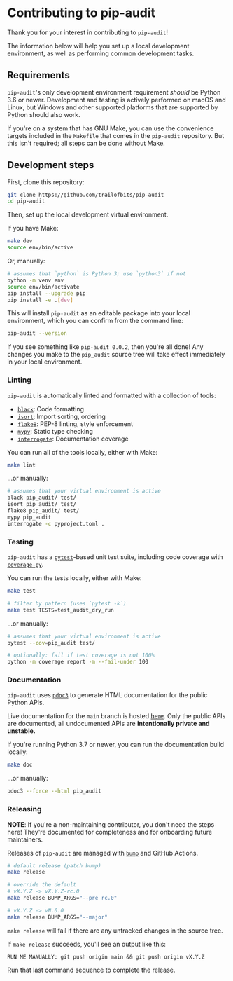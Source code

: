 Contributing to pip-audit
=========================

Thank you for your interest in contributing to `pip-audit`!

The information below will help you set up a local development environment,
as well as performing common development tasks.

## Requirements

`pip-audit`'s only development environment requirement *should* be Python 3.6
or newer. Development and testing is actively performed on macOS and Linux,
but Windows and other supported platforms that are supported by Python
should also work.

If you're on a system that has GNU Make, you can use the convenience targets
included in the `Makefile` that comes in the `pip-audit` repository. But this
isn't required; all steps can be done without Make.

## Development steps

First, clone this repository:

```bash
git clone https://github.com/trailofbits/pip-audit
cd pip-audit
```

Then, set up the local development virtual environment.

If you have Make:

```bash
make dev
source env/bin/active
```

Or, manually:

```bash
# assumes that `python` is Python 3; use `python3` if not
python -m venv env
source env/bin/activate
pip install --upgrade pip
pip install -e .[dev]
```

This will install `pip-audit` as an editable package into your local environment,
which you can confirm from the command line:

```bash
pip-audit --version
```

If you see something like `pip-audit 0.0.2`, then you're all done! Any changes
you make to the `pip_audit` source tree will take effect immediately in your
local environment.

### Linting

`pip-audit` is automatically linted and formatted with a collection of tools:

* [`black`](https://github.com/psf/black): Code formatting
* [`isort`](https://github.com/PyCQA/isort): Import sorting, ordering
* [`flake8`](https://flake8.pycqa.org/en/latest/): PEP-8 linting, style enforcement
* [`mypy`](https://mypy.readthedocs.io/en/stable/): Static type checking
* [`interrogate`](https://interrogate.readthedocs.io/en/latest/): Documentation coverage

You can run all of the tools locally, either with Make:

```bash
make lint
```

...or manually:

```bash
# assumes that your virtual environment is active
black pip_audit/ test/
isort pip_audit/ test/
flake8 pip_audit/ test/
mypy pip_audit
interrogate -c pyproject.toml .
```

### Testing

`pip-audit` has a [`pytest`](https://docs.pytest.org/)-based unit test suite,
including code coverage with [`coverage.py`](https://coverage.readthedocs.io/).

You can run the tests locally, either with Make:

```bash
make test

# filter by pattern (uses `pytest -k`)
make test TESTS=test_audit_dry_run
```

...or manually:

```bash
# assumes that your virtual environment is active
pytest --cov=pip_audit test/

# optionally: fail if test coverage is not 100%
python -m coverage report -m --fail-under 100
```

### Documentation

`pip-audit` uses [`pdoc3`](https://github.com/pdoc3/pdoc) to generate HTML documentation for
the public Python APIs.

Live documentation for the `main` branch is hosted
[here](https://trailofbits.github.io/pip-audit/). Only the public APIs are
documented, all undocumented APIs are **intentionally private and unstable.**

If you're running Python 3.7 or newer, you can run the documentation build locally:

```bash
make doc
```

...or manually:

```bash
pdoc3 --force --html pip_audit
```

### Releasing

**NOTE**: If you're a non-maintaining contributor, you don't need the steps
here! They're documented for completeness and for onboarding future maintainers.

Releases of `pip-audit` are managed with [`bump`](https://github.com/di/bump)
and GitHub Actions.

```bash
# default release (patch bump)
make release

# override the default
# vX.Y.Z -> vX.Y.Z-rc.0
make release BUMP_ARGS="--pre rc.0"

# vX.Y.Z -> vN.0.0
make release BUMP_ARGS="--major"
```

`make release` will fail if there are any untracked changes in the source tree.

If `make release` succeeds, you'll see an output like this:

```
RUN ME MANUALLY: git push origin main && git push origin vX.Y.Z
```

Run that last command sequence to complete the release.
